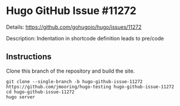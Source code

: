 # Hugo GitHub Issue #11272

Details: <https://github.com/gohugoio/hugo/issues/11272>

Description: Indentation in shortcode definition leads to pre/code

## Instructions

Clone this branch of the repository and build the site.

```text
git clone --single-branch -b hugo-github-issue-11272 https://github.com/jmooring/hugo-testing hugo-github-issue-11272
cd hugo-github-issue-11272
hugo server
```
